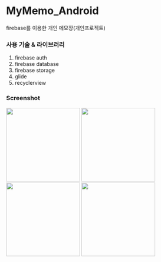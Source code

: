 # MyMemo_Android
firebase를 이용한 개인 메모장(개인프로젝트)

### 사용 기술 & 라이브러리

1. firebase auth
2. firebase database
3. firebase storage
4. glide
5. recyclerview


### Screenshot
<div>
<img width="200" src="https://user-images.githubusercontent.com/41371709/49089908-f6d9f080-f29f-11e8-9e44-cb5759aca415.jpg">
<img width="200" src="https://user-images.githubusercontent.com/41371709/49089919-fa6d7780-f29f-11e8-8203-5ee12b954175.jpg">
<img width="200" src="https://user-images.githubusercontent.com/41371709/49089920-fb9ea480-f29f-11e8-9a6c-5d9fa30aa81b.jpg">
<img width="200" src="https://user-images.githubusercontent.com/41371709/49089926-fd686800-f29f-11e8-96ee-e196264c121f.jpg">
</div>





